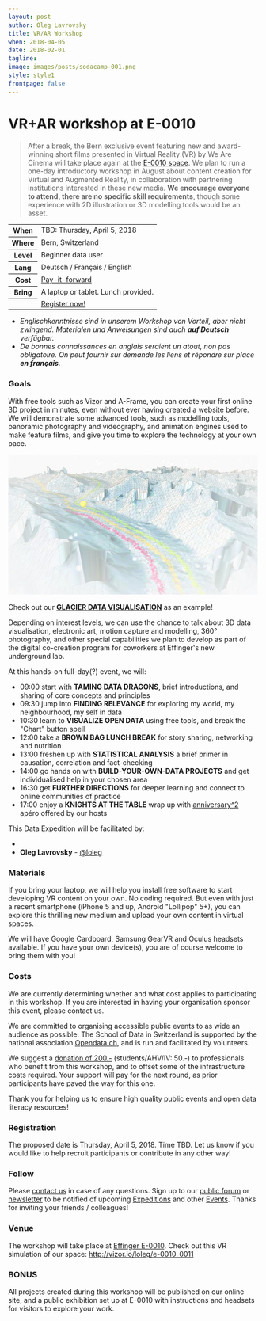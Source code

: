 ```yaml
---
layout: post
author: Oleg Lavrovsky
title: VR/AR Workshop
when: 2018-04-05
date: 2018-02-01
tagline:
image: images/posts/sodacamp-001.png
style: style1
frontpage: false
---
```


# VR+AR workshop at E-0010
> After a break, the Bern exclusive event featuring new and award-winning short films presented in Virtual Reality (VR) by We Are Cinema will take place again at the [E-0010 space](https://www.effinger.ch/raeume/zweites-ug/). We plan to run a one-day introductory workshop in August about content creation for Virtual and Augmented Reality, in collaboration with partnering institutions interested in these new media.
**We encourage everyone to attend, there are no specific skill requirements**, though some experience with 2D illustration or 3D modelling tools would be an asset.

<table>
<tr><th> When </th>
<td>TBD: Thursday, April 5, 2018</td></tr>
<tr><th> Where </th><td>Bern, Switzerland</td></tr>
<tr><th> Level </th><td>Beginner data user</td></tr>
<tr><th> Lang </th><td>Deutsch / Français / English</td></tr>
<tr><th> Cost </th><td><a href="#costs">Pay-it-forward</a></td></tr>
<tr><th> Bring </th><td>A laptop or tablet. Lunch provided.</td></tr>
<tr style="background:url(/images/posts/sodacamp-001.png) bottom;background-size:auto 180%"><th></th><td><a href="#register" class="button special">Register now!</a></td></tr>
</table>

* _Englischkenntnisse sind in unserem Workshop von Vorteil, aber nicht zwingend. Materialen und Anweisungen sind auch **auf Deutsch** verfügbar._
* _De bonnes connaissances en anglais seraient un atout, non pas obligatoire. On peut fournir sur demande les liens et répondre sur place **en français**._

### Goals

With free tools such as Vizor and A-Frame, you can create your first online 3D project in minutes, even without ever having created a website before. We will demonstrate some advanced tools, such as modelling tools, panoramic photography and videography, and animation engines used to make feature films, and give you time to explore the technology at your own pace.

[![](/images/posts/aletschvr.jpg)](https://opendata.utou.ch/aletsch/2018/)

Check out our **[GLACIER DATA VISUALISATION](https://opendata.utou.ch/aletsch/2018/)** as an example!

Depending on interest levels, we can use the chance to talk about 3D data visualisation, electronic art, motion capture and modelling, 360° photography, and other special capabilities we plan to develop as part of the digital co-creation program for coworkers at Effinger's new underground lab.

At this hands-on full-day(?) event, we will:

- 09:00 start with **TAMING DATA DRAGONS**, brief introductions, and sharing of core concepts and principles
- 09:30 jump into **FINDING RELEVANCE** for exploring my world, my neighbourhood, my self in data
- 10:30 learn to **VISUALIZE OPEN DATA** using free tools, and break the "Chart" button spell
- 12:00 take a **BROWN BAG LUNCH BREAK** for story sharing, networking and nutrition
- 13:00 freshen up with **STATISTICAL ANALYSIS** a brief primer in causation, correlation and fact-checking
- 14:00 go hands on with **BUILD-YOUR-OWN-DATA PROJECTS** and get individualised help in your chosen area
- 16:30 get **FURTHER DIRECTIONS** for deeper learning and connect to online communities of practice
- 17:00 enjoy a **KNIGHTS AT THE TABLE** wrap up with [anniversary^2](https://blog.soda.camp/001/) apéro offered by our hosts

This Data Expedition will be facilitated by:

-
- **Oleg Lavrovsky** - [@loleg](https://forum.schoolofdata.ch/users/oleg/)

<a name="costs"></a>

### Materials

If you bring your laptop, we will help you install free software to start developing VR content on your own. No coding required. But even with just a recent smartphone (iPhone 5 and up, Android "Lollipop" 5+), you can explore this thrilling new medium and upload your own content in virtual spaces.

We will have Google Cardboard, Samsung GearVR and Oculus headsets available. If you have your own device(s), you are of course welcome to bring them with you!

### Costs

We are currently determining whether and what cost applies to participating in this workshop. If you are interested in having your organisation sponsor this event, please contact us.

We are committed to organising accessible public events to as wide an audience as possible. The School of Data in Switzerland is supported by the national association [Opendata.ch](http://opendata.ch), and is run and facilitated by volunteers.

We suggest a [donation of 200.-](http://opendata.ch/spenden) (students/AHV/IV: 50.-) to professionals who benefit from this workshop, and to offset some of the infrastructure costs required. Your support will pay for the next round, as prior participants have paved the way for this one.

Thank you for helping us to ensure high quality public events and open data literacy resources!

<a name="register"></a>

### Registration

The proposed date is Thursday, April 5, 2018. Time TBD. Let us know if you would like to help recruit participants or contribute in any other way!

<a name="follow"></a>

### Follow

Please [contact us](https://schoolofdata-ch.github.io/#contact) in case of any questions. Sign up to our [public forum](https://forum.schoolofdata.ch) or [newsletter](http://tinyletter.com/schoolofdata-ch) to be notified of upcoming [Expeditions](https://forum.schoolofdata.ch/c/expeditions) and other [Events](https://forum.schoolofdata.ch/c/events). Thanks for inviting your friends / colleagues!

### Venue
The workshop will take place at [Effinger E-0010](https://blog.datalets.ch/e-0010/). Check out this VR simulation of our space: http://vizor.io/loleg/e-0010-0011

### BONUS
All projects created during this workshop will be published on our online site, and a public exhibition set up at E-0010 with instructions and headsets for visitors to explore your work.
